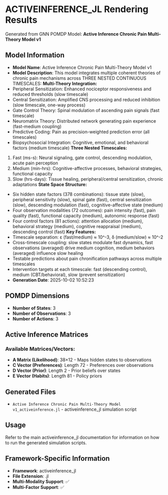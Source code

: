 # ACTIVEINFERENCE_JL Rendering Results

Generated from GNN POMDP Model: **Active Inference Chronic Pain Multi-Theory Model v1**

## Model Information

- **Model Name**: Active Inference Chronic Pain Multi-Theory Model v1
- **Model Description**: This model integrates multiple coherent theories of chronic pain mechanisms across THREE NESTED CONTINUOUS TIMESCALES:
**Multi-Theory Integration:**
- Peripheral Sensitization: Enhanced nociceptor responsiveness and reduced thresholds (slow timescale)
- Central Sensitization: Amplified CNS processing and reduced inhibition (slow timescale, one-way process)
- Gate Control Theory: Spinal modulation of ascending pain signals (fast timescale)
- Neuromatrix Theory: Distributed network generating pain experience (fast-medium coupling)
- Predictive Coding: Pain as precision-weighted prediction error (all timescales)
- Biopsychosocial Integration: Cognitive, emotional, and behavioral factors (medium timescale)
**Three Nested Timescales:**
1. Fast (ms-s): Neural signaling, gate control, descending modulation, acute pain perception
2. Medium (min-hrs): Cognitive-affective processes, behavioral strategies, functional capacity
3. Slow (hrs-days): Tissue healing, peripheral/central sensitization, chronic adaptations
**State Space Structure:**
- Six hidden state factors (378 combinations): tissue state (slow), peripheral sensitivity (slow), spinal gate (fast), central sensitization (slow), descending modulation (fast), cognitive-affective state (medium)
- Four observation modalities (72 outcomes): pain intensity (fast), pain quality (fast), functional capacity (medium), autonomic response (fast)
- Four control factors (81 actions): attention allocation (medium), behavioral strategy (medium), cognitive reappraisal (medium), descending control (fast)
**Key Features:**
- Timescale separation: ε (fast/medium) ≈ 10^-3, δ (medium/slow) ≈ 10^-2
- Cross-timescale coupling: slow states modulate fast dynamics, fast observations (averaged) drive medium cognition, medium behaviors (averaged) influence slow healing
- Testable predictions about pain chronification pathways across multiple timescales
- Intervention targets at each timescale: fast (descending control), medium (CBT/behavioral), slow (prevent sensitization)
- **Generation Date**: 2025-10-02 10:52:23

## POMDP Dimensions

- **Number of States**: 3
- **Number of Observations**: 3
- **Number of Actions**: 3

## Active Inference Matrices

### Available Matrices/Vectors:
- **A Matrix (Likelihood)**: 38×12 - Maps hidden states to observations
- **C Vector (Preferences)**: Length 72 - Preferences over observations
- **D Vector (Prior)**: Length 2 - Prior beliefs over states
- **E Vector (Habits)**: Length 81 - Policy priors


## Generated Files

- `Active Inference Chronic Pain Multi-Theory Model v1_activeinference.jl` - activeinference_jl simulation script


## Usage

Refer to the main activeinference_jl documentation for information on how to run the generated simulation scripts.

## Framework-Specific Information

- **Framework**: activeinference_jl
- **File Extension**: .jl
- **Multi-Modality Support**: ✅
- **Multi-Factor Support**: ✅
